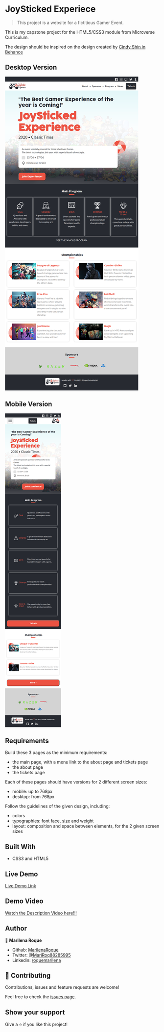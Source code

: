 # JoySticked Experiece 

> This project is a website for a fictitious Gamer Event.

This is my capstone project for the HTML5/CSS3 module from Microverse Curriculum.

 The design should be inspired on the design created by [Cindy Shin in Behance](https://www.behance.net/adagio07)


 ## Desktop Version

 ![screenshot](./assets/images/desktop-preview.png)

 ## Mobile Version
    
 ![screenshot](./assets/images/mobile-preview.png)

## Requirements

Build these 3 pages as the minimum requirements:

- the main page, with a menu link to the about page and tickets page
- the about page
- the tickets page


Each of these pages should have versions for 2 different screen sizes: 

- mobile: up to 768px
- desktop: from 768px

Follow the guidelines of the given design, including:

- colors
- typographies: font face, size and weight
- layout: composition and space between elements, for the 2 given screen sizes

## Built With

- CSS3 and HTML5

## Live Demo

[Live Demo Link](https://marilenaroque.github.io/JoyStickedExperience/)

## Demo Video

[Watch the Description Video here!!!](https://www.loom.com/share/2fb6e16ddf0f4a95baee571f1aa0cd4c)


## Author

👤 **Marilena Roque**

- Github: [MarilenaRoque](https://github.com/MarilenaRoque)
- Twitter: [@MariRoq88285995](https://twitter.com/MariRoq88285995)
- Linkedin: [roquemarilena](https://www.linkedin.com/in/roquemarilena/)


## 🤝 Contributing

Contributions, issues and feature requests are welcome!

Feel free to check the [issues page](issues/).

## Show your support

Give a ⭐️ if you like this project!

